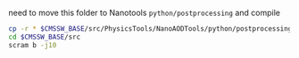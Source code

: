 need to move this folder to Nanotools `python/postprocessing` and compile
```bash
cp -r * $CMSSW_BASE/src/PhysicsTools/NanoAODTools/python/postprocessing/data/
cd $CMSSW_BASE/src
scram b -j10
```